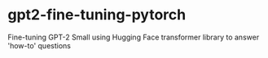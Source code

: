 # gpt2-fine-tuning-pytorch
Fine-tuning GPT-2 Small using Hugging Face transformer library to answer 'how-to' questions
